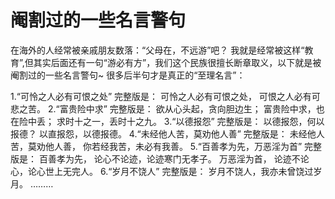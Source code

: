 # 阉割过的一些名言警句

在海外的人经常被亲戚朋友数落：“父母在，不远游”吧？
我就是经常被这样“教育”,但其实后面还有一句“游必有方”，我们这个民族很擅长断章取义，以下就是被阉割过的一些名言警句~
很多后半句才是真正的“至理名言”：

1.“可怜之人必有可恨之处”
完整版是：
可怜之人必有可恨之处，
可恨之人必有可悲之苦。
2.“富贵险中求”
完整版是：
欲从心头起，贪向胆边生；
富贵险中求，也在险中丢；
求时十之一，丢时十之九。
3.“以德报怨”
完整版是：
以德报怨，何以报德？
以直报怨，以德报德。
4.“未经他人苦，莫劝他人善”
完整版是：
未经他人苦，莫劝他人善，
你若经我苦，未必有我善。
5.“百善孝为先，万恶淫为首”
完整版是：
百善孝为先，
论心不论迹，论迹寒门无孝子。
万恶淫为首，
论迹不论心，论心世上无完人。
6.“岁月不饶人”
完整版是：
岁月不饶人，我亦未曾饶过岁月。
………
